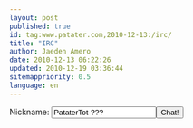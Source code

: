 ```yaml
---
layout: post
published: true
id: tag:www.patater.com,2010-12-13:/irc/
title: "IRC"
author: Jaeden Amero
date: 2010-12-13 06:22:26
updated: 2010-12-19 03:36:44
sitemappriority: 0.5
language: en
---
```

<div class="chat">
<script src="https://static.blitzed.org/cgiirc.js"></script><form
name="cgiirclogin" method="post" onsubmit="return openCgiIrc(this)"
action="https://cgiirc.blitzed.org/"><input type="hidden" name="interface"
value="nonjs" /><input type="hidden" name="Channel" value="#dsdev"
/><label>Nickname: </label><input class="entryfield" type="text"
name="Nickname" value="PataterTot-???" /><input class="button" type="submit"
value="Chat!" /></form>
</div>
